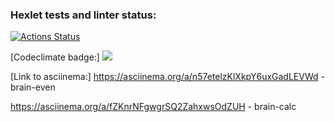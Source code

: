 ### Hexlet tests and linter status:
[![Actions Status](https://github.com/ShaganKonstantin/frontend-project-44/actions/workflows/hexlet-check.yml/badge.svg)](https://github.com/ShaganKonstantin/frontend-project-44/actions)

[Codeclimate badge:]
<a href="https://codeclimate.com/github/ShaganKonstantin/frontend-project-44/maintainability"><img src="https://api.codeclimate.com/v1/badges/ab913094c0aa4569108c/maintainability" /></a>

[Link to asciinema:]
https://asciinema.org/a/n57etelzKlXkpY6uxGadLEVWd - brain-even

https://asciinema.org/a/fZKnrNFgwgrSQ2ZahxwsOdZUH - brain-calc